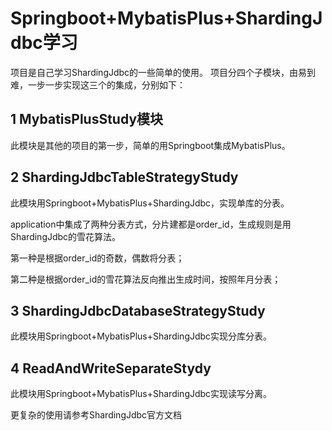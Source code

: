 # Springboot+MybatisPlus+ShardingJdbc学习
项目是自己学习ShardingJdbc的一些简单的使用。
项目分四个子模块，由易到难，一步一步实现这三个的集成，分别如下：

## 1 MybatisPlusStudy模块
此模块是其他的项目的第一步，简单的用Springboot集成MybatisPlus。

## 2 ShardingJdbcTableStrategyStudy
此模块用Springboot+MybatisPlus+ShardingJdbc，实现单库的分表。

application中集成了两种分表方式，分片建都是order_id，生成规则是用ShardingJdbc的雪花算法。

第一种是根据order_id的奇数，偶数将分表；

第二种是根据order_id的雪花算法反向推出生成时间，按照年月分表；

## 3 ShardingJdbcDatabaseStrategyStudy
此模块用Springboot+MybatisPlus+ShardingJdbc实现分库分表。

## 4 ReadAndWriteSeparateStydy
此模块用Springboot+MybatisPlus+ShardingJdbc实现读写分离。

更复杂的使用请参考ShardingJdbc官方文档

